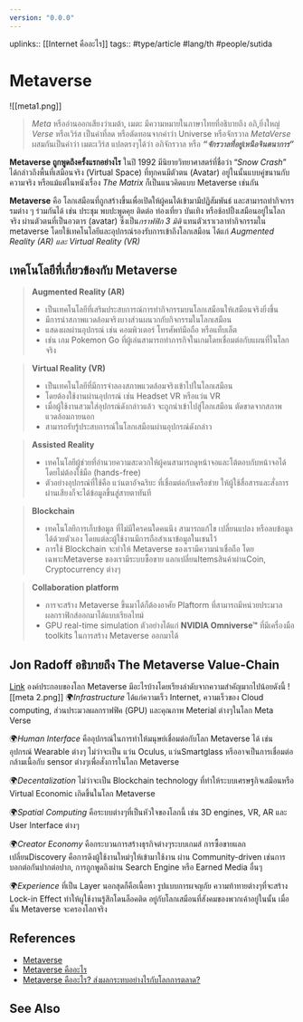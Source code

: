 ```yaml
---
version: "0.0.0"
---
```

uplinks:: [[Internet คืออะไร]]
tags:: #type/article #lang/th #people/sutida
# Metaverse
![[meta1.png]]
> *Meta* หรืออ่านออกเสียงว่าเมต้า, เมตะ มีความหมายในภาษาไทยที่อธิบายถึง อภิ,ยิ่งใหญ่ 
> *Verse* หรือเวิร์ส เป็นคำที่ลด หรือตัดทอนจากคำว่า Universe หรือจักรวาล
> *MetaVerse*  ผสมกันเป็นคำว่า เมตะเวิร์ส แปลตรงๆได้ว่า อภิจักรวาล หรือ ***“จักรวาลที่อยู่เหนือจินตนาการ”***
 
 **Metaverse ถูกพูดถึงครั้งแรกอย่างไร**
ในปี 1992 มีนิยายวิทยาศาสตร์ที่ชื่อว่า “_Snow Crash_” ได้กล่าวถึงพื้นที่เสมือนจริง (Virtual Space) ที่ทุกคนมีตัวตน (Avatar) อยู่ในนั้นแบบคู่ขนานกับความจริง หรือแม้แต่ในหนังเรื่อง _The Matrix_ ก็เป็นแนวคิดแบบ Metaverse เช่นกัน

**Metaverse** คือ โลกเสมือนที่ถูกสร้างขึ้นเพื่อเปิดให้ผู้คนได้เข้ามามีปฏิสัมพันธ์ และสามารถทำกิจกรรรมต่าง ๆ ร่วมกันได้ เช่น ประชุม พบปะพูดคุย ติดต่อ ท่องเที่ยว บันเทิง หรือช้อปปิ้งเสมือนอยู่ในโลกจริง ผ่านตัวตนที่เป็นอวตาร (avatar) ซึ่งเป็น*กราฟฟิก 3 มิติ* แทนตัวเราเวลาทำกิจกรรมใน metaverse โดยใช้เทคโนโลยีและอุปกรณ์รองรับการเข้าถึงโลกเสมือน ได้แก่ *Augmented Reality (AR) และ Virtual Reality (VR)*

## เทคโนโลยีที่เกี่ยวข้องกับ  Metaverse 

>**Augmented Reality (AR)**
 > - เป็นเทคโนโลยีที่เสริมประสบการณ์การทำกิจกรรมบนโลกเสมือนให้เสมือนจริงยิ่งขึ้น 
 > - มีการนำสภาพแวดล้อมจริงบางส่วนผนวกกับกิจกรรมในโลกเสมือน 
 > - แสดงผลผ่านอุปกรณ์ เช่น คอมพิวเตอร์ โทรศัพท์มือถือ หรือแท็บเล็ต 
 > -  เช่น เกม Pokemon Go ที่ผู้เล่นสามารถทำภารกิจในเกมโดยเชื่อมต่อกับแผนที่ในโลกจริง

>**Virtual Reality (VR)** 
>- เป็นเทคโนโลยีที่มีการจำลองสภาพแวดล้อมจริงเข้าไปในโลกเสมือน 
>- โดยต้องใช้งานผ่านอุปกรณ์ เช่น Headset VR หรือแว่น VR 
>- เมื่อผู้ใช้งานสวมใส่อุปกรณ์ดังกล่าวแล้ว จะถูกนำเข้าไปสู่โลกเสมือน ตัดขาดจากสภาพแวดล้อมภายนอก 
>- สามารถรับรู้ประสบการณ์ในโลกเสมือนผ่านอุปกรณ์ดังกล่าว

>**Assisted Reality** 
>- เทคโนโลยีผู้ช่วยที่อำนวยความสะดวกให้ผู้คนสามารถดูหน้าจอและโต้ตอบกับหน้าจอได้โดยไม่ต้องใช้มือ (hands-free) 
>- ตัวอย่างอุปกรณ์ที่ใช้คือ แว่นตาอัจฉริยะ ที่เชื่อมต่อกับเครือข่าย ให้ผู้ใช้สื่อสารและสั่งการผ่านเสียงก็จะได้ข้อมูลขึ้นสู่สายตาทันที

> **Blockchain** 
> -  เทคโนโลยีการเก็บข้อมูล ที่ไม่มีใครคนใดคนนึง สามารถแก้ไข เปลี่ยนแปลง หรือลบข้อมูลได้ด้วยตัวเอง โดยแต่ละผู้ใช้งานมีการถือสำเนาข้อมูลในเชนไว้
> - การใช้ Blockchain จะทำให้ Metaverse ของเรามีความน่าเชื่อถือ โดยเฉพาะMetaverse ของเรามีระบบซื้อขาย แลกเปลี่ยนItemsสินค้าผ่านCoin, Cryptocurrency ต่างๆ

>**Collaboration platform**  
>- การจะสร้าง Metaverse ขึ้นมาได้ก็ต้องอาศัย Plaftorm ที่สามารถมีหน่วยประมวลผลกราฟิกส์ออกมาได้แบบเรียลไทม์ 
>-  GPU real-time simulation ตัวอย่างได้แก่ **NVIDIA Omniverse™** ที่มีเครื่องมือ toolkits ในการสร้าง Metaverse ออกมาได้
## Jon Radoff อธิบายถึง The Metaverse Value-Chain 
[Link](https://medium.com/building-the-metaverse/the-metaverse-value-chain-afcf9e09e3a7)  องค์ประกอบของโลก Metaverse มีอะไรบ้างโดยเรียงลำดับจากความสำคัญมากไปน้อยดังนี้
![[meta 2.png]]
🌍*Infrastructure* ได้แก่ความเร็ว Internet, ความเร็วของ Cloud computing, ส่วนประมวลผลกราฟฟิค (GPU) และคุณภาพ Meterial ต่างๆในโลก Meta Verse  

🌍*Human Interface* คืออุปกรณ์ในการทำให้มนุษย์เชื่อมต่อกับโลก Metaverse ได้ เช่นอุปกรณ์ Wearable ต่างๆ ไม่ว่าจะเป็น แว่น Oculus, แว่นSmartglass หรืออาจเป็นการเชื่อมต่อกล้ามเนื้อกับ sensor ต่างๆเพื่อสั่งการในโลก Metaverse  
 
🌍*Decentalization* ไม่ว่าจะเป็น Blockchain technology ที่ทำให้ระบบเศรษฐกิจเสมือนหรือ Virtual Economic เกิดขึ้นในโลก Metaverse  

 🌍*Spatial Computing* คือระบบต่างๆที่เป็นหัวใจของโลกนี้ เช่น 3D engines, VR, AR และ User Interface ต่างๆ  

 🌍*Creator Economy* คือกระบวนการสร้างธุรกิจต่างๆระบบเกมส์ การซื้อขายแลกเปลี่ยนDiscovery คือการดึงผู้ใช้งานใหม่ๆให้เข้ามาใช้งาน ผ่าน Community-driven เช่นการบอกต่อกันปากต่อปาก, การถูกพูดถึงผ่าน Search Engine หรือ Earned Media อื่นๆ  

 🌍*Experience* ที่เป็น Layer นอกสุดก็คือเนื้อหา รูปแบบการผจญภัย ความท้าทายต่างๆที่จะสร้าง Lock-in Effect ทำให้ผูใช้งานรู้สึกโดนล็อคติด อยู่กับโลกเสมือนที่สังคมของพวกเค้าอยู่ในนั้น เมื่อนั้น Metaverse จะครองโลกจริง

## References
- [Metaverse](https://www.martechthai.com/technology/what-is-metaverse/)
- [Metaverse คืออะไร](https://techsauce.co/tech-and-biz/what-is-metaverse)
- [Metaverse คืออะไร? ส่งผลกระทบอย่างไรกับโลกการตลาด?](https://contentshifu.com/blog/what-is-metaverse)

## See Also